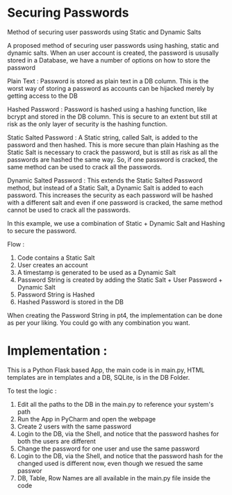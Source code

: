 # Securing Passwords
Method of securing user passwords using Static and Dynamic Salts

A proposed method of securing user passwords using hashing, static and dynamic salts. When an user account is created, the password is ususally stored in a Database, we have a number of options on how to store the password

Plain Text : Password is stored as plain text in a DB column. This is the worst way of storing a password as accounts can be hijacked merely by getting access to the DB 

Hashed Password : Password is hashed using a hashing function, like bcrypt and stored in the DB column. This is secure to an extent but still at risk as the only layer of security is the hashing function.

Static Salted Password : A Static string, called Salt, is added to the password and then hashed. This is more secure than plain Hashing as the Static Salt is necessary to crack the password, but is still as risk as all the passwords are hashed the same way. So, if one password is cracked, the same method can be used to crack all the passwords.

Dynamic Salted Password : This extends the Static Salted Password method, but instead of a Static Salt, a Dynamic Salt is added to each password. This increases the security as each password will be hashed with a different salt and even if one password is cracked, the same method cannot be used to crack all the passwords. 


In this example, we use a combination of Static + Dynamic Salt and Hashing to secure the password. 

Flow : 

1) Code contains a Static Salt 
2) User creates an account 
3) A timestamp is generated to be used as a Dynamic Salt 
4) Password String is created by adding the Static Salt + User Password + Dynamic Salt
5) Password String is Hashed
6) Hashed Password is stored in the DB 

When creating the Password String in pt4, the implementation can be done as per your liking. You could go with any combination you want. 

# Implementation : 
This is a Python Flask based App, the main code is in main.py, HTML templates are in templates and a DB, SQLite, is in the DB Folder. 

To test the logic : 

1) Edit all the paths to the DB in the main.py to reference your system's path
2) Run the App in PyCharm and open the webpage
3) Create 2 users with the same password
4) Login to the DB, via the Shell, and notice that the password hashes for both the users are different
5) Change the password for one user and use the same password
6) Login to the DB, via the Shell, and notice that the password hash for the changed used is different now, even though we resued the same passwor
7) DB, Table, Row Names are all available in the main.py file inside the code

